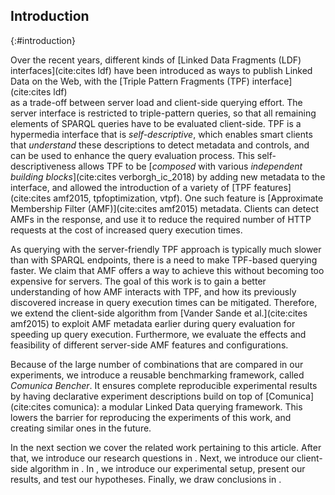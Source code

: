 ## Introduction
{:#introduction}

Over the recent years, different kinds of [Linked Data Fragments (LDF) interfaces](cite:cites ldf) have been introduced
as ways to publish Linked Data on the Web,
with the [Triple Pattern Fragments (TPF) interface](cite:cites ldf)  
as a trade-off between server load and client-side querying effort.
The server interface is restricted to triple-pattern queries,
so that all remaining elements of SPARQL queries have to be evaluated client-side.
TPF is a hypermedia interface that is _self-descriptive_,
which enables smart clients that _understand_ these descriptions to detect metadata and controls,
and can be used to enhance the query evaluation process.
This self-descriptiveness allows TPF to be [_composed_ with various _independent building blocks_](cite:cites verborgh_ic_2018)
by adding new metadata to the interface,
and allowed the introduction of a variety of [TPF features](cite:cites amf2015, tpfoptimization, vtpf).
One such feature is [Approximate Membership Filter (AMF)](cite:cites amf2015) metadata.
Clients can detect AMFs in the response, and use it to reduce the required number
of HTTP requests at the cost of increased query execution times.

As querying with the server-friendly TPF approach
is typically much slower than with SPARQL endpoints,
there is a need to make TPF-based querying faster.
We claim that AMF offers a way to achieve this
without becoming too expensive for servers.
The goal of this work is to gain a better understanding of how AMF interacts with TPF,
and how its previously discovered increase in query execution times can be mitigated.
Therefore, we extend the client-side algorithm from [Vander Sande et al.](cite:cites amf2015) to exploit AMF metadata
earlier during query evaluation for speeding up query execution.
Furthermore, we evaluate the effects and feasibility of different server-side AMF features and configurations.

Because of the large number of combinations that are compared in our experiments,
we introduce a reusable benchmarking framework, called _Comunica Bencher_.
It ensures complete reproducible experimental results by
having declarative experiment descriptions build on top of [Comunica](cite:cites comunica):
a modular Linked Data querying framework.
This lowers the barrier for reproducing the experiments of this work,
and creating similar ones in the future.

In the next section we cover the related work pertaining to this article.
After that, we introduce our research questions in [](#problem-statement).
Next, we introduce our client-side algorithm in [](#solution).
In [](#evaluation), we introduce our experimental setup,
present our results, and test our hypotheses.
Finally, we draw conclusions in [](#conclusions).
